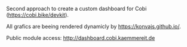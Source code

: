 Second approach to create a custom dashboard for Cobi (https://cobi.bike/devkit).

All grafics are beeing rendered dynamicly by https://konvajs.github.io/.

Public module access: http://dashboard.cobi.kaemmereit.de
